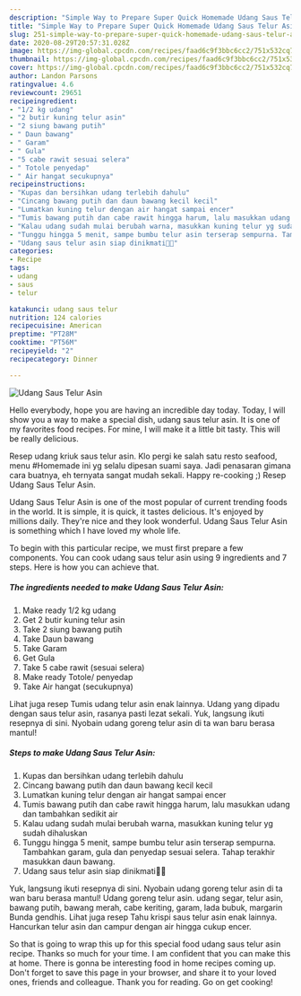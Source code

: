 ```yaml
---
description: "Simple Way to Prepare Super Quick Homemade Udang Saus Telur Asin"
title: "Simple Way to Prepare Super Quick Homemade Udang Saus Telur Asin"
slug: 251-simple-way-to-prepare-super-quick-homemade-udang-saus-telur-asin
date: 2020-08-29T20:57:31.028Z
image: https://img-global.cpcdn.com/recipes/faad6c9f3bbc6cc2/751x532cq70/udang-saus-telur-asin-foto-resep-utama.jpg
thumbnail: https://img-global.cpcdn.com/recipes/faad6c9f3bbc6cc2/751x532cq70/udang-saus-telur-asin-foto-resep-utama.jpg
cover: https://img-global.cpcdn.com/recipes/faad6c9f3bbc6cc2/751x532cq70/udang-saus-telur-asin-foto-resep-utama.jpg
author: Landon Parsons
ratingvalue: 4.6
reviewcount: 29651
recipeingredient:
- "1/2 kg udang"
- "2 butir kuning telur asin"
- "2 siung bawang putih"
- " Daun bawang"
- " Garam"
- " Gula"
- "5 cabe rawit sesuai selera"
- " Totole penyedap"
- " Air hangat secukupnya"
recipeinstructions:
- "Kupas dan bersihkan udang terlebih dahulu"
- "Cincang bawang putih dan daun bawang kecil kecil"
- "Lumatkan kuning telur dengan air hangat sampai encer"
- "Tumis bawang putih dan cabe rawit hingga harum, lalu masukkan udang dan tambahkan sedikit air"
- "Kalau udang sudah mulai berubah warna, masukkan kuning telur yg sudah dihaluskan"
- "Tunggu hingga 5 menit, sampe bumbu telur asin terserap sempurna. Tambahkan garam, gula dan penyedap sesuai selera. Tahap terakhir masukkan daun bawang."
- "Udang saus telur asin siap dinikmati👌🏻"
categories:
- Recipe
tags:
- udang
- saus
- telur

katakunci: udang saus telur 
nutrition: 124 calories
recipecuisine: American
preptime: "PT28M"
cooktime: "PT56M"
recipeyield: "2"
recipecategory: Dinner

---
```



![Udang Saus Telur Asin](https://img-global.cpcdn.com/recipes/faad6c9f3bbc6cc2/751x532cq70/udang-saus-telur-asin-foto-resep-utama.jpg)

Hello everybody, hope you are having an incredible day today. Today, I will show you a way to make a special dish, udang saus telur asin. It is one of my favorites food recipes. For mine, I will make it a little bit tasty. This will be really delicious.

Resep udang kriuk saus telur asin. Klo pergi ke salah satu resto seafood, menu #Homemade ini yg selalu dipesan suami saya. Jadi penasaran gimana cara buatnya, eh ternyata sangat mudah sekali. Happy re-cooking ;) Resep Udang Saus Telur Asin.

Udang Saus Telur Asin is one of the most popular of current trending foods in the world. It is simple, it is quick, it tastes delicious. It's enjoyed by millions daily. They're nice and they look wonderful. Udang Saus Telur Asin is something which I have loved my whole life.


To begin with this particular recipe, we must first prepare a few components. You can cook udang saus telur asin using 9 ingredients and 7 steps. Here is how you can achieve that.

<!--inarticleads1-->

##### The ingredients needed to make Udang Saus Telur Asin:

1. Make ready 1/2 kg udang
1. Get 2 butir kuning telur asin
1. Take 2 siung bawang putih
1. Take  Daun bawang
1. Take  Garam
1. Get  Gula
1. Take 5 cabe rawit (sesuai selera)
1. Make ready  Totole/ penyedap
1. Take  Air hangat (secukupnya)


Lihat juga resep Tumis udang telur asin enak lainnya. Udang yang dipadu dengan saus telur asin, rasanya pasti lezat sekali. Yuk, langsung ikuti resepnya di sini. Nyobain udang goreng telur asin di ta wan baru berasa mantul! 

<!--inarticleads2-->

##### Steps to make Udang Saus Telur Asin:

1. Kupas dan bersihkan udang terlebih dahulu
1. Cincang bawang putih dan daun bawang kecil kecil
1. Lumatkan kuning telur dengan air hangat sampai encer
1. Tumis bawang putih dan cabe rawit hingga harum, lalu masukkan udang dan tambahkan sedikit air
1. Kalau udang sudah mulai berubah warna, masukkan kuning telur yg sudah dihaluskan
1. Tunggu hingga 5 menit, sampe bumbu telur asin terserap sempurna. Tambahkan garam, gula dan penyedap sesuai selera. Tahap terakhir masukkan daun bawang.
1. Udang saus telur asin siap dinikmati👌🏻


Yuk, langsung ikuti resepnya di sini. Nyobain udang goreng telur asin di ta wan baru berasa mantul! Udang goreng telur asin. udang segar, telur asin, bawang putih, bawang merah, cabe keriting, garam, lada bubuk, margarin Bunda gendhis. Lihat juga resep Tahu krispi saus telur asin enak lainnya. Hancurkan telur asin dan campur dengan air hingga cukup encer. 

So that is going to wrap this up for this special food udang saus telur asin recipe. Thanks so much for your time. I am confident that you can make this at home. There is gonna be interesting food in home recipes coming up. Don't forget to save this page in your browser, and share it to your loved ones, friends and colleague. Thank you for reading. Go on get cooking!
